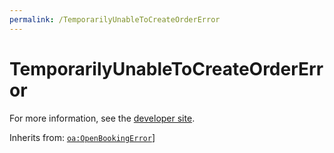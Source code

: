 ```yaml
---
permalink: /TemporarilyUnableToCreateOrderError
---
```


# TemporarilyUnableToCreateOrderError


For more information, see the [developer site](https://developer.openactive.io/data-model/types/temporarilyunabletocreateordererror).

Inherits from: [`oa:OpenBookingError`](https://openactive.io/OpenBookingError)]
